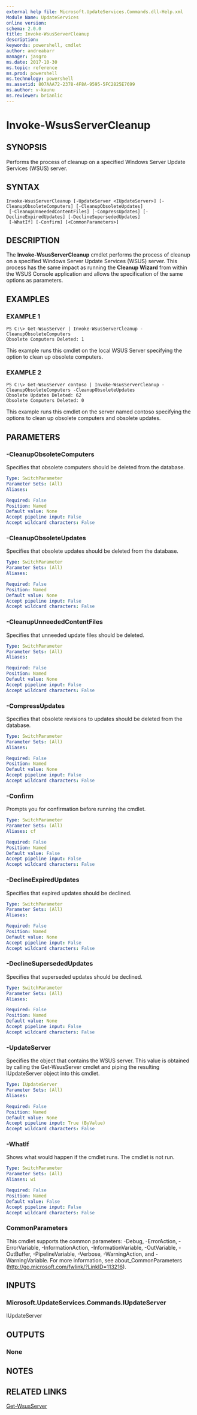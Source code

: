```yaml
---
external help file: Microsoft.UpdateServices.Commands.dll-Help.xml
Module Name: UpdateServices
online version: 
schema: 2.0.0
title: Invoke-WsusServerCleanup
description: 
keywords: powershell, cmdlet
author: andreabarr
manager: jasgro
ms.date: 2017-10-30
ms.topic: reference
ms.prod: powershell
ms.technology: powershell
ms.assetid: 807AAA72-2378-4F8A-9595-5FC2825E7699
ms.author: v-kaunu
ms.reviewer: brianlic
---
```


# Invoke-WsusServerCleanup

## SYNOPSIS
Performs the process of cleanup on a specified Windows Server Update Services (WSUS) server.

## SYNTAX

```
Invoke-WsusServerCleanup [-UpdateServer <IUpdateServer>] [-CleanupObsoleteComputers] [-CleanupObsoleteUpdates]
 [-CleanupUnneededContentFiles] [-CompressUpdates] [-DeclineExpiredUpdates] [-DeclineSupersededUpdates]
 [-WhatIf] [-Confirm] [<CommonParameters>]
```

## DESCRIPTION
The **Invoke-WsusServerCleanup** cmdlet performs the process of cleanup on a specified Windows Server Update Services (WSUS) server.
This process has the same impact as running the **Cleanup Wizard** from within the WSUS Console application and allows the specification of the same options as parameters.

## EXAMPLES

### EXAMPLE 1
```
PS C:\> Get-WsusServer | Invoke-WsusServerCleanup -CleanupObsoleteComputers
Obsolete Computers Deleted: 1
```

This example runs this cmdlet on the local WSUS Server specifying the option to clean up obsolete computers.

### EXAMPLE 2
```
PS C:\> Get-WsusServer contoso | Invoke-WsusServerCleanup -CleanupObsoleteComputers -CleanupObsoleteUpdates
Obsolete Updates Deleted: 62 
Obsolete Computers Deleted: 0
```

This example runs this cmdlet on the server named contoso specifying the options to clean up obsolete computers and obsolete updates.

## PARAMETERS

### -CleanupObsoleteComputers
Specifies that obsolete computers should be deleted from the database.

```yaml
Type: SwitchParameter
Parameter Sets: (All)
Aliases: 

Required: False
Position: Named
Default value: None
Accept pipeline input: False
Accept wildcard characters: False
```

### -CleanupObsoleteUpdates
Specifies that obsolete updates should be deleted from the database.

```yaml
Type: SwitchParameter
Parameter Sets: (All)
Aliases: 

Required: False
Position: Named
Default value: None
Accept pipeline input: False
Accept wildcard characters: False
```

### -CleanupUnneededContentFiles
Specifies that unneeded update files should be deleted.

```yaml
Type: SwitchParameter
Parameter Sets: (All)
Aliases: 

Required: False
Position: Named
Default value: None
Accept pipeline input: False
Accept wildcard characters: False
```

### -CompressUpdates
Specifies that obsolete revisions to updates should be deleted from the database.

```yaml
Type: SwitchParameter
Parameter Sets: (All)
Aliases: 

Required: False
Position: Named
Default value: None
Accept pipeline input: False
Accept wildcard characters: False
```

### -Confirm
Prompts you for confirmation before running the cmdlet.

```yaml
Type: SwitchParameter
Parameter Sets: (All)
Aliases: cf

Required: False
Position: Named
Default value: False
Accept pipeline input: False
Accept wildcard characters: False
```

### -DeclineExpiredUpdates
Specifies that expired updates should be declined.

```yaml
Type: SwitchParameter
Parameter Sets: (All)
Aliases: 

Required: False
Position: Named
Default value: None
Accept pipeline input: False
Accept wildcard characters: False
```

### -DeclineSupersededUpdates
Specifies that superseded updates should be declined.

```yaml
Type: SwitchParameter
Parameter Sets: (All)
Aliases: 

Required: False
Position: Named
Default value: None
Accept pipeline input: False
Accept wildcard characters: False
```

### -UpdateServer
Specifies the object that contains the WSUS server.
This value is obtained by calling the Get-WsusServer cmdlet and piping the resulting IUpdateServer object into this cmdlet.

```yaml
Type: IUpdateServer
Parameter Sets: (All)
Aliases: 

Required: False
Position: Named
Default value: None
Accept pipeline input: True (ByValue)
Accept wildcard characters: False
```

### -WhatIf
Shows what would happen if the cmdlet runs.
The cmdlet is not run.

```yaml
Type: SwitchParameter
Parameter Sets: (All)
Aliases: wi

Required: False
Position: Named
Default value: False
Accept pipeline input: False
Accept wildcard characters: False
```

### CommonParameters
This cmdlet supports the common parameters: -Debug, -ErrorAction, -ErrorVariable, -InformationAction, -InformationVariable, -OutVariable, -OutBuffer, -PipelineVariable, -Verbose, -WarningAction, and -WarningVariable. For more information, see about_CommonParameters (http://go.microsoft.com/fwlink/?LinkID=113216).

## INPUTS

### Microsoft.UpdateServices.Commands.IUpdateServer
IUpdateServer

## OUTPUTS

### None

## NOTES

## RELATED LINKS

[Get-WsusServer](./Get-WsusServer.md)

